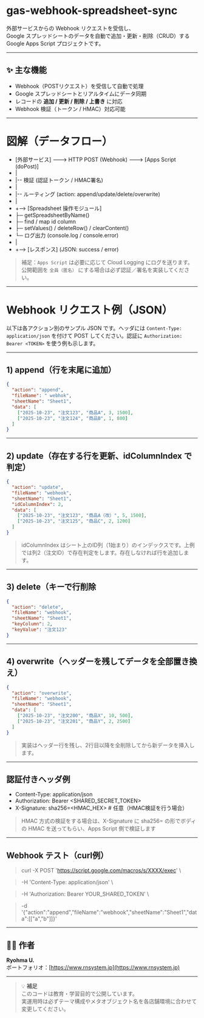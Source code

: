 # gas-webhook-spreadsheet-sync

外部サービスからの Webhook リクエストを受信し、  
Google スプレッドシートのデータを自動で追加・更新・削除（CRUD）する  
Google Apps Script プロジェクトです。

---

## ✨ 主な機能

- Webhook（POSTリクエスト）を受信して自動で処理
- Google スプレッドシートとリアルタイムにデータ同期
- レコードの **追加 / 更新 / 削除 / 上書き** に対応
- Webhook 検証（トークン / HMAC）対応可能

---

# 図解（データフロー）
- [外部サービス] ---> HTTP POST (Webhook) ---> [Apps Script (doPost)]
- |
- |-- 検証 (認証トークン / HMAC署名)
- |
- |-- ルーティング (action: append/update/delete/overwrite)
- |
- +--> [Spreadsheet 操作モジュール]
- ├─ getSpreadsheetByName()
- ├─ find / map id column
- ├─ setValues() / deleteRow() / clearContent()
- └─ ログ出力 (console.log / console.error)
- |
- +--> [レスポンス] (JSON: success / error)

> 補足：`Apps Script` は必要に応じて Cloud Logging にログを送ります。公開範囲を `全員（匿名）` にする場合は必ず認証／署名を実装してください。

---

# Webhook リクエスト例（JSON）

以下は各アクション別のサンプル JSON です。ヘッダには `Content-Type: application/json` を付けて POST してください。認証に `Authorization: Bearer <TOKEN>` を使う例も示します。

---

## 1) append（行を末尾に追加）
```json
{
  "action": "append",
  "fileName": " webhok",
  "sheetName": "Sheet1",
  "data": [
    ["2025-10-23", "注文123", "商品A", 3, 1500],
    ["2025-10-23", "注文124", "商品B", 1, 800]
  ]
}
```

---

## 2) update（存在する行を更新、idColumnIndex で判定）
```json
{
  "action": "update",
  "fileName": "webhook",
  "sheetName": "Sheet1",
  "idColumnIndex": 2, 
  "data": [
    ["2025-10-23", "注文123", "商品A（改）", 5, 1500],
    ["2025-10-23", "注文125", "商品C", 2, 1200]
  ]
}
```

> idColumnIndex はシート上のID列（1始まり）のインデックスです。上例では列2（注文ID）で存在判定をします。存在しなければ行を追加します。

---

## 3) delete（キーで行削除
```json
{
  "action": "delete",
  "fileName": "webhook",
  "sheetName": "Sheet1",
  "keyColumn": 2,
  "keyValue": "注文123"
}
```

---

## 4) overwrite（ヘッダーを残してデータを全部置き換え）
```json
{
  "action": "overwrite",
  "fileName": "webhook",
  "sheetName": "Sheet1",
  "data": [
    ["2025-10-23", "注文200", "商品X", 10, 500],
    ["2025-10-23", "注文201", "商品Y", 2, 2500]
  ]
}
```

> 実装はヘッダー行を残し、2行目以降を全削除してから新データを挿入します。

---

## 認証付きヘッダ例
- Content-Type: application/json
- Authorization: Bearer <SHARED_SECRET_TOKEN>
- X-Signature: sha256=<HMAC_HEX>   # 任意（HMAC検証を行う場合）
> HMAC 方式の検証をする場合は、X-Signature に sha256=<hex> の形でボディの HMAC を送ってもらい、Apps Script 側で検証します

---

## Webhook テスト（curl例）

> curl -X POST 'https://script.google.com/macros/s/XXXX/exec' \

>   -H 'Content-Type: application/json' \

>   -H 'Authorization: Bearer YOUR_SHARED_TOKEN' \

>   -d '{"action":"append","fileName":"webhook","sheetName":"Sheet1","data":[["a","b"]]}'


---

## 🧑‍💻 作者

**Ryohma U.**  
ポートフォリオ：[https://www.rnsystem.jp](https://www.rnsystem.jp)

---

> 💡 **補足**  
> このコードは教育・学習目的で公開しています。  
> 実運用時は必ずテーマ構成やメタオブジェクト名を各店舗環境に合わせて変更してください。
